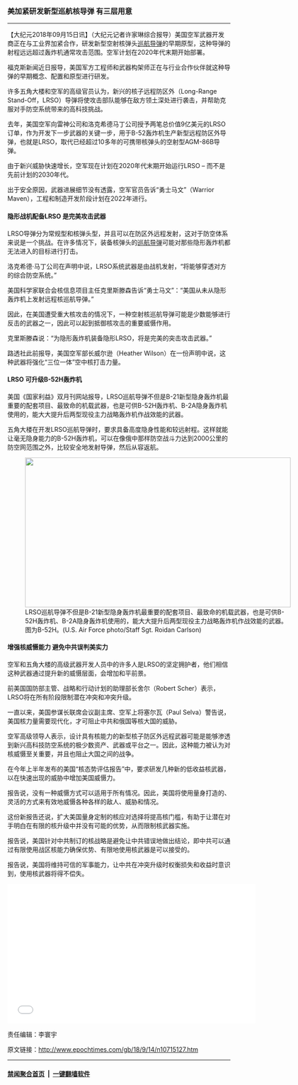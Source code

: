 ### 美加紧研发新型巡航核导弹 有三层用意
------------------------

<p>【大纪元2018年09月15日讯】（大纪元记者许家琳综合报导）美国空军武器开发商正在与工业界加紧合作，研发新型空射核弹头<a href="http://www.epochtimes.com/gb/tag/%E5%B7%A1%E8%88%AA%E5%AF%BC%E5%BC%B9.html">巡航导弹</a>的早期原型，这种导弹的射程远远超过轰炸机通常攻击范围。空军计划在2020年代末期开始部署。</p>
<p>福克斯新闻近日报导，美国军方工程师和武器构架师正在与行业合作伙伴就这种导弹的早期概念、配置和原型进行研发。</p>
<p>许多五角大楼和空军的高级官员认为，新兴的核子远程防区外（Long-Range Stand-Off，LRSO）导弹将使攻击部队能够在敌方领土深处进行袭击，并帮助克服对手防空系统带来的高科技挑战。</p>
<p>去年，美国空军向雷神公司和洛克希德马丁公司授予两笔总价值9亿美元的LRSO订单，作为开发下一步武器的关键一步，用于B-52轰炸机生产新型远程防区外导弹，也就是LRSO，取代已经超过10多年的可携带核弹头的空射型AGM-86B导弹。</p>
<p>由于新兴威胁快速增长，空军现在计划在2020年代末期开始运行LRSO &#8211; 而不是先前计划的2030年代。</p>
<p>出于安全原因，武器进展细节没有透露，空军官员告诉“勇士马文”（Warrior Maven），工程和制造开发阶段计划在2022年进行。</p>
<h4>隐形战机配备LRSO 是完美攻击武器</h4>
<p>LRSO导弹分为常规型和核弹头型，并且可以在防区外远程发射，这对于防空体系来说是一个挑战。在许多情况下，装备核弹头的<a href="http://www.epochtimes.com/gb/tag/%E5%B7%A1%E8%88%AA%E5%AF%BC%E5%BC%B9.html">巡航导弹</a>可能对那些隐形轰炸机都无法进入的目标进行打击。</p>
<p>洛克希德‧马丁公司在声明中说，LRSO系统武器是由战机发射，“将能够穿透对方的综合防空系统。”</p>
<p>美国科学家联合会核信息项目主任克里斯滕森告诉“勇士马文”：“美国从未从隐形轰炸机上发射远程核巡航导弹。”</p>
<p>因此，在美国遭受重大核攻击的情况下，一种空射核巡航导弹可能是少数能够进行反击的武器之一，因此可以起到抵御核攻击的重要威慑作用。</p>
<p>克里斯滕森说：“为隐形轰炸机装备隐形LRSO，将是完美的突击攻击武器。”</p>
<p>路透社此前报导，美国空军部长威尔逊（Heather Wilson）在一份声明中说，这种武器将强化“三位一体”空中核打击力量。</p>
<h4>LRSO 可升级B-52H轰炸机</h4>
<p>美国《国家利益》双月刊网站报导，LRSO巡航导弹不但是B-21新型隐身轰炸机最重要的配套项目、最致命的机载武器，也是可供B-52H轰炸机、B-2A隐身轰炸机使用的，能大大提升后两型现役主力战略轰炸机作战效能的武器。</p>
<p>五角大楼在开发LRSO巡航导弹时，要求具备高度隐身性能和较远射程。这样就能让毫无隐身能力的B-52H轰炸机，可以在像俄中那样防空战斗力达到2000公里的防空网范围之外，比较安全地发射导弹，然后从容返航。</p>
<figure id="attachment_10715478" style="width: 600px" class="wp-caption aligncenter"><a href="http://i.epochtimes.com/assets/uploads/2018/09/140922-F-QP609-004.jpg"><img class="size-large wp-image-10715478" src="http://i.epochtimes.com/assets/uploads/2018/09/140922-F-QP609-004-600x338.jpg" alt="" width="600" height="338" /></a><figcaption class="wp-caption-text">LRSO巡航导弹不但是B-21新型隐身轰炸机最重要的配套项目、最致命的机载武器，也是可供B-52H轰炸机、B-2A隐身轰炸机使用的，能大大提升后两型现役主力战略轰炸机作战效能的武器。图为B-52H。(U.S. Air Force photo/Staff Sgt. Roidan Carlson)</figcaption></figure>
<h4>增强核威慑能力 避免中共误判美实力</h4>
<p>空军和五角大楼的高级武器开发人员中的许多人是LRSO的坚定拥护者，他们相信这种武器通过提升新的威慑层面，会增加和平前景。</p>
<p>前美国国防部主管、战略和行动计划的助理部长舍尔（Robert Scher）表示，LRSO将在所有阶段限制潜在冲突和冲突升级。</p>
<p>一直以来，美国参谋长联席会议副主席、空军上将塞尔瓦（Paul Selva）警告说，美国核力量需要现代化，才可阻止中共和俄国等核大国的威胁。</p>
<p>空军高级领导人表示，设计具有核能力的新型核子防区外远程武器可能是能够渗透到新兴高科技防空系统的极少数资产、武器或平台之一。因此，这种能力被认为对核威慑至关重要，并且也阻止大国之间的战争。</p>
<p>在今年上半年发布的美国“核态势评估报告”中，要求研发几种新的低收益核武器，以在快速出现的威胁中增加美国威慑力。</p>
<p>报告说，没有一种威慑方式可以适用于所有情况。因此，美国将使用量身打造的、灵活的方式来有效地威慑各种各样的敌人、威胁和情况。</p>
<p>这份新报告还说，扩大美国量身定制的核应对选择将提高核门槛，有助于让潜在对手明白在有限的核升级中并没有可能的优势，从而限制核武器实施。</p>
<p>报告说，美国针对中共制订的核战略是避免让中共错误地做出结论，即中共可以通过有限使用战区核能力确保优势、有限地使用核武器是可以接受的。</p>
<p>报告说，美国将维持可信的军事能力，让中共在冲突升级时权衡损失和收益时意识到，使用核武器将得不偿失。</p>
<div class="video_fit_container"><iframe src="//www.youtube.com/embed/w1aE0onBp9c?rel=0" width="560" height="315" frameborder="0" allowfullscreen="allowfullscreen"></iframe></div>
<p>责任编辑：李寰宇</p>

原文链接：http://www.epochtimes.com/gb/18/9/14/n10715127.htm


------------------------
#### [禁闻聚合首页](https://github.com/gfw-breaker/banned-news/blob/master/README.md) &nbsp;|&nbsp;  [一键翻墙软件](https://github.com/gfw-breaker/nogfw/blob/master/README.md)